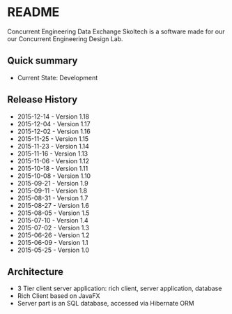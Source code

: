 # README #

Concurrent Engineering Data Exchange Skoltech is a software made for our our Concurrent Engineering Design Lab.

## Quick summary ##
* Current State: Development

## Release History ##
* 2015-12-14 - Version 1.18
* 2015-12-04 - Version 1.17
* 2015-12-02 - Version 1.16
* 2015-11-25 - Version 1.15
* 2015-11-23 - Version 1.14
* 2015-11-16 - Version 1.13
* 2015-11-06 - Version 1.12
* 2015-10-18 - Version 1.11
* 2015-10-08 - Version 1.10
* 2015-09-21 - Version 1.9
* 2015-09-11 - Version 1.8
* 2015-08-31 - Version 1.7
* 2015-08-27 - Version 1.6
* 2015-08-05 - Version 1.5
* 2015-07-10 - Version 1.4
* 2015-07-02 - Version 1.3
* 2015-06-26 - Version 1.2
* 2015-06-09 - Version 1.1
* 2015-05-25 - Version 1.0

## Architecture ##

* 3 Tier client server application: rich client, server application, database
* Rich Client based on JavaFX
* Server part is an SQL database, accessed via Hibernate ORM